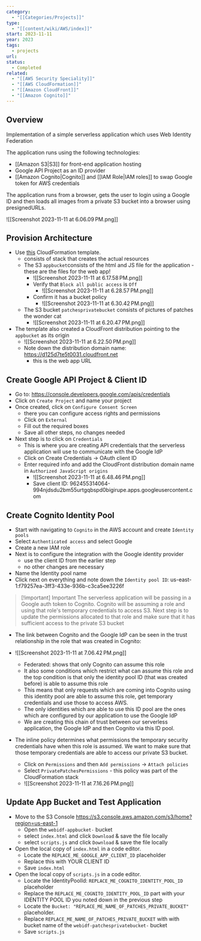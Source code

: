 ```yaml
---
category:
  - "[[Categories/Projects]]"
type:
  - "[[content/wiki/AWS/index]]"
start: 2023-11-11
year: 2023
tags:
  - projects
url: 
status:
  - Completed
related:
  - "[[AWS Security Speciality]]"
  - "[[AWS CloudFormation]]"
  - "[[Amazon CloudFront]]"
  - "[[Amazon Cognito]]"
---
```

## Overview

Implementation of a simple serverless application which uses Web Identity Federation

The application runs using the following technologies:

- [[Amazon S3|S3]] for front-end application hosting
- Google API Project as an ID provider
- [[Amazon Cognito|Cognito]] and [[IAM Role|IAM roles]] to swap Google token for AWS credentials

The application runs from a browser, gets the user to login using a Google ID and then loads all images from a private S3 bucket into a browser using presignedURLs.

![[Screenshot 2023-11-11 at 6.06.09 PM.png]]



## Provision Architecture

- Use [this](https://us-east-1.console.aws.amazon.com/cloudformation/home?region=us-east-1#/stacks/quickcreate?templateURL=https://learn-cantrill-labs.s3.amazonaws.com/aws-cognito-web-identity-federation/WEBIDF.yaml&stackName=WEBIDF) CloudFormation template.
	- consists of stack that creates the actual resources
	- The S3 `appbucket`consists of the html and JS file for the application - these are the files for the web app!
		- ![[Screenshot 2023-11-11 at 6.17.58 PM.png]]
		- Verify that `Block all public access` is `Off`
			-  ![[Screenshot 2023-11-11 at 6.28.57 PM.png]]
		- Confirm it has a bucket policy
			- ![[Screenshot 2023-11-11 at 6.30.42 PM.png]]
	- The S3 bucket `patchesprivatebucket` consists of pictures of patches the wonder cat
		- ![[Screenshot 2023-11-11 at 6.20.47 PM.png]]
- The template also created a CloudFront distribution pointing to the `appbucket` as its origin
	- ![[Screenshot 2023-11-11 at 6.22.50 PM.png]]
	- Note down the distribution domain name: https://d125d7te5t0031.cloudfront.net
		- this is the web app URL

## Create Google API Project & Client ID

- Go to: https://console.developers.google.com/apis/credentials
- Click on `Create Project` and name your project
- Once created, click on `Configure Consent Screen`
	- there you can configure access rights and permissions
	- Click on `External`
	- Fill out the required boxes
	- Save all other steps, no changes needed
- Next step is to click on `Credentials`
	- This is where you are creating API credentials that the serverless application will use to communicate with the Google IdP
	- Click on Create Credentials -> OAuth client ID
	- Enter required info and add the CloudFront distribution domain name in `Authorized JavaScript origins`
		- ![[Screenshot 2023-11-11 at 6.48.46 PM.png]]
		- Save client ID: 962455314064-994njdsdu2bm55urtgqbspd0bigirupe.apps.googleusercontent.com

## Create Cognito Identity Pool

- Start with navigating to `Cognito` in the AWS account and create `Identity pools`
- Select `Authenticated access` and select Google
- Create a new IAM role
- Next is to configure the integration with the Google identity provider
	- use the client ID from the earlier step
	- no other changes are necessary
- Name the Identity pool name
- Click next on everything and note down the `Identity pool ID`: us-east-1:f79257ea-3ff3-433e-936b-c3ca5ee3226f

>[!important] Important
>The serverless application will be passing in a Google auth token to Cognito. Cognito will be assuming a role and using that role's temporary credentials to access S3. Next step is to update the permissions allocated to that role and make sure that it has sufficient access to the private S3 bucket


- The link between Cognito and the Google IdP can be seen in the trust relationship in the role that was created in Cognito: 
- ![[Screenshot 2023-11-11 at 7.06.42 PM.png]]
	- Federated: shows that only Cognito can assume this role
	- It also some conditions which restrict what can assume this role and the top condition is that only the identity pool ID (that was created before) is able to assume this role
	- This means that only requests which are coming into Cognito using this identity pool are able to assume this role, get temporary credentials and use those to access AWS. 
	- The only identities which are able to use this ID pool are the ones which are configured by our application to use the Google IdP
	- We are creating this chain of trust between our serverless application, the Google IdP and then Cognito via this ID pool. 


- The inline policy determines what permissions the temporary security credentials have when this role is assumed. We want to make sure that those temporary credentials are able to access our private S3 bucket.
	- Click on `Permissions` and then `Add permissions` -> `Attach policies`
	- Select `PrivatePatchesPermissions` - this policy was part of the CloudFormation stack
	- ![[Screenshot 2023-11-11 at 7.16.26 PM.png]]


## Update App Bucket and Test Application

- Move to the S3 Console https://s3.console.aws.amazon.com/s3/home?region=us-east-1    
	- Open the `webidf-appbucket-` bucket   
	- select `index.html` and click `Download` & save the file locally  
	- select `scripts.js` and click `Download` & save the file locally  
- Open the local copy of `index.html` in a code editor.    
	- Locate the `REPLACE_ME_GOOGLE_APP_CLIENT_ID` placeholder   
	- Replace this with YOUR CLIENT ID  
	- Save `index.html`
- Open the local copy of `scripts.js` in a code editor.
	- Locate the IdentityPoolId: `REPLACE_ME_COGNITO_IDENTITY_POOL_ID` placeholder
	- Replace the `REPLACE_ME_COGNITO_IDENTITY_POOL_ID` part with your IDENTITY POOL ID you noted down in the previous step
	- Locate the `Bucket: "REPLACE_ME_NAME_OF_PATCHES_PRIVATE_BUCKET" ` placeholder.
	- Replace `REPLACE_ME_NAME_OF_PATCHES_PRIVATE_BUCKET` with with bucket name of the `webidf-patchesprivatebucket-` bucket
	- Save `scripts.js`